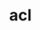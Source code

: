 ---
title: "acl"
layout: cache
categories: [package, develop-2024-01-14]
meta: {"versions": ["2.2.53"], "compilers": ["gcc@=7.5.0"], "oss": ["ubuntu18.04"], "platforms": ["linux"], "targets": ["x86_64_v3"], "stacks": ["developer-tools", "root"], "num_specs": 1, "num_specs_by_stack": {"developer-tools": 1, "root": 1}}
spec_details: [{"hash": "5vvaiit4xgzvhfdazuumorbv2czlbfpw", "compiler": "gcc@=7.5.0", "versions": ["2.2.53"], "os": "ubuntu18.04", "platform": "linux", "target": "x86_64_v3", "variants": ["build_system=autotools"], "stacks": ["developer-tools", "root"], "size": "-", "tarball": "https://binaries.spack.io/develop-2024-01-14/build_cache/linux-ubuntu18.04-x86_64_v3/gcc-7.5.0/acl-2.2.53/linux-ubuntu18.04-x86_64_v3-gcc-7.5.0-acl-2.2.53-5vvaiit4xgzvhfdazuumorbv2czlbfpw.spack"}]
---